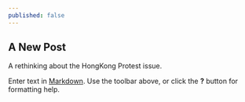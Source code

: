 ```yaml
---
published: false
---
```

## A New Post

A rethinking about the HongKong Protest issue.

Enter text in [Markdown](http://daringfireball.net/projects/markdown/). Use the toolbar above, or click the **?** button for formatting help.
